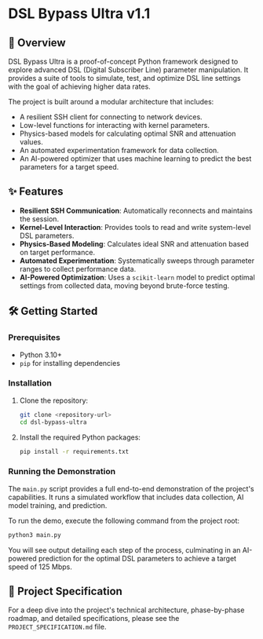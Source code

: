 # DSL Bypass Ultra v1.1

## 🚀 Overview

DSL Bypass Ultra is a proof-of-concept Python framework designed to explore advanced DSL (Digital Subscriber Line) parameter manipulation. It provides a suite of tools to simulate, test, and optimize DSL line settings with the goal of achieving higher data rates.

The project is built around a modular architecture that includes:
- A resilient SSH client for connecting to network devices.
- Low-level functions for interacting with kernel parameters.
- Physics-based models for calculating optimal SNR and attenuation values.
- An automated experimentation framework for data collection.
- An AI-powered optimizer that uses machine learning to predict the best parameters for a target speed.

## ✨ Features

- **Resilient SSH Communication**: Automatically reconnects and maintains the session.
- **Kernel-Level Interaction**: Provides tools to read and write system-level DSL parameters.
- **Physics-Based Modeling**: Calculates ideal SNR and attenuation based on target performance.
- **Automated Experimentation**: Systematically sweeps through parameter ranges to collect performance data.
- **AI-Powered Optimization**: Uses a `scikit-learn` model to predict optimal settings from collected data, moving beyond brute-force testing.

## 🛠️ Getting Started

### Prerequisites

- Python 3.10+
- `pip` for installing dependencies

### Installation

1. Clone the repository:
   ```bash
   git clone <repository-url>
   cd dsl-bypass-ultra
   ```

2. Install the required Python packages:
   ```bash
   pip install -r requirements.txt
   ```

### Running the Demonstration

The `main.py` script provides a full end-to-end demonstration of the project's capabilities. It runs a simulated workflow that includes data collection, AI model training, and prediction.

To run the demo, execute the following command from the project root:
```bash
python3 main.py
```

You will see output detailing each step of the process, culminating in an AI-powered prediction for the optimal DSL parameters to achieve a target speed of 125 Mbps.

## 📄 Project Specification

For a deep dive into the project's technical architecture, phase-by-phase roadmap, and detailed specifications, please see the `PROJECT_SPECIFICATION.md` file.